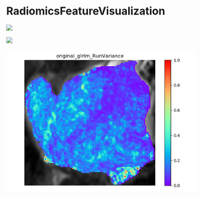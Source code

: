 # RadiomicsFeatureVisualization
![](https://github.com/zhangjingcode/RadiomicsFeatureVisualization/blob/master/Example/original_glcm_DifferenceEntropy.png)

![](https://github.com/zhangjingcode/RadiomicsFeatureVisualization/blob/master/Example/original_glrlm_RunVariance.png)

![](Example/original_glrlm_RunVariance.png)
